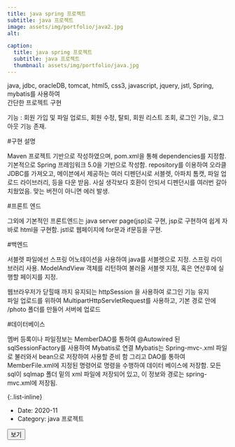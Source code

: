 ```yaml
---
title: java spring 프로젝트
subtitle: java 프로젝트
image: assets/img/portfolio/java2.jpg
alt: 

caption:
  title: java spring 프로젝트
  subtitle: java 프로젝트
  thumbnail: assets/img/portfolio/java.jpg
---
```


java, jdbc, oracleDB, tomcat, html5, css3, javascript, jquery, jstl, Spring, mybatis를 사용하여<br>
간단한 프로젝트 구현<br>

기능 : 회원 가입 및 파일 업로드, 회원 수정, 탈퇴, 회원 리스트 조회, 로그인 기능, 로그아웃 기능 존재. 


#구현 설명 

Maven 프로젝트 기반으로 작성하였으며, pom.xml을 통해 dependencies를 지정함. 기본적으로 Spring 프레임워크 5.0을 기반으로 작성함.
repository를 이용하여 오라클 JDBC를 가져오고, 메이븐에서 제공하는 여러 디펜던시로 서블렛, 아파치 톰캣, 파일 업로드 라이브러리, 등을 다운 받음.
사실 생각보다 호환이 안되서 디펜던시를 여러번 갈아치웠었음. 맞는 버전이 아니면 에러 발생.   

#프론트 엔드

그외에 기본적인 프론트엔드는 java server page(jsp)로 구현, jsp로 구현하여 쉽게 자바로 html을 구현함. jstl로 웹페이지에 for문과 if문등을 구현.

#백엔드 

서블렛 파일에선 스프링 어노테이션을 사용하여 java를 서블렛으로 지정. 스프링 라이브러리 사용. 
ModelAndView 객체를 리턴하여 불러올 서블렛 지정, 혹은 연산후에 실행할 페이지를 지정. 

웹브라우저가 닫힐때 까지 유지되는 httpSession 을 사용하여 로그인 기능 유지  
파일 업로드를 위하여 MultipartHttpServletRequest를 사용하고,  기본 경로 안에 /photo 폴더를 만들어 서버에 업로드 

#데이터베이스

멤버 등록이나 파일정보는 MemberDAO를 통하여 @Autowired 된 sqlSessionFactory를 사용하여 Mybatis로 연결 
Mybatis는 Spring-mvc-.xml 파일로 불러와서 bean으로 저장하여 사용할 준비 함
그리고 DAO를 통하여 MemberFile.xml에 지정된 명령어로 명령을 수행하여 데이터 베이스에 저장함.
모든 sql이 sqlmap 폴더 밑의 xml 파일에 저장되어 있고, 이 정보와 경로는 spring-mvc.xml에 저장됨. 


{:.list-inline}

- Date: 2020-11 
- Category: java 프로젝트

<button class="btn btn-primary" type="button" onclick="window.open('https://github.com/GeunWoo-Lee/Spring_miniproject.git')">보기</button>

